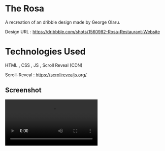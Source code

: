 # The Rosa

A recreation of an dribble design made by George Olaru.

Design URL :  https://dribbble.com/shots/1560982-Rosa-Restaurant-Website



# Technologies Used 

HTML , CSS , JS , Scroll Reveal (CDN)

Scroll-Reveal : https://scrollrevealjs.org/



## Screenshot

<video src=".\8FV52AhARb.mp4"></video>

